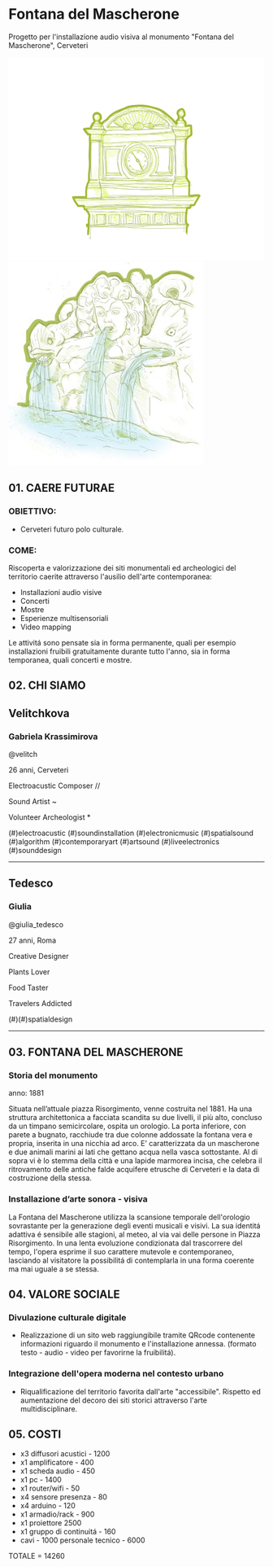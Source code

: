 # Fontana del Mascherone
Progetto per l'installazione audio visiva al monumento "Fontana del Mascherone", Cerveteri

<img src= "https://github.com/Velitch/Caere_Futurae/blob/master/Fontana%20del%20Mascherone/Presentazione/01_Illustrazioni/Illustrazione_03.jpg" height="400"><img src= "https://github.com/Velitch/Caere_Futurae/blob/master/Immagini/fontana_del_mascherone.jpg" height="400">

## 01. CAERE FUTURAE

### OBIETTIVO: 

- Cerveteri futuro polo culturale.

### COME:
Riscoperta e valorizzazione dei siti monumentali ed archeologici del territorio caerite attraverso l'ausilio dell'arte contemporanea:

- Installazioni audio visive
- Concerti
- Mostre
- Esperienze multisensoriali
- Video mapping

Le attivitá sono pensate sia in forma permanente, quali per esempio installazioni fruibili gratuitamente durante tutto l'anno, sia in forma temporanea, quali concerti e mostre.

## 02. CHI SIAMO

## Velitchkova 
### Gabriela Krassimirova

@velitch

26 anni, Cerveteri

Electroacustic Composer //

Sound Artist ~

Volunteer Archeologist *

(#)electroacustic (#)soundinstallation (#)electronicmusic (#)spatialsound (#)algorithm (#)contemporaryart (#)artsound (#)liveelectronics (#)sounddesign

----------

## Tedesco
### Giulia

@giulia_tedesco

27 anni, Roma

Creative Designer

Plants Lover

Food Taster

Travelers Addicted

(#)(#)spatialdesign

-----------

## 03. FONTANA DEL MASCHERONE

### Storia del monumento

anno: 1881

Situata nell’attuale piazza Risorgimento, venne costruita nel 1881. Ha una struttura architettonica a facciata scandita su due livelli, il più alto, concluso da un timpano semicircolare, ospita un orologio. La porta inferiore, con parete a bugnato, racchiude tra due colonne addossate la fontana vera e propria, inserita in una nicchia ad arco. E’ caratterizzata da un mascherone e due animali marini ai lati che gettano acqua nella vasca sottostante. Al di sopra vi è lo stemma della città e una lapide marmorea incisa, che celebra il ritrovamento delle antiche falde acquifere etrusche di Cerveteri e la data di costruzione della stessa.

### Installazione d’arte sonora - visiva

La Fontana del Mascherone utilizza la scansione temporale dell'orologio sovrastante per la generazione degli eventi musicali e visivi. La sua identitá adattiva é sensibile alle stagioni, al meteo, al via vai delle persone in Piazza Risorgimento. In una lenta evoluzione condizionata dal trascorrere del tempo, l'opera esprime il suo carattere mutevole e contemporaneo, lasciando al visitatore la possibilitá di contemplarla in una forma coerente ma mai uguale a se stessa.


## 04. VALORE SOCIALE

### Divulazione culturale digitale

- Realizzazione di un sito web raggiungibile tramite QRcode contenente informazioni riguardo il monumento e l'installazione annessa. (formato testo - audio - video per favorirne la fruibilitá).

### Integrazione dell'opera moderna nel contesto urbano

- Riqualificazione del territorio favorita dall'arte "accessibile". Rispetto ed aumentazione del decoro dei siti storici attraverso l'arte multidisciplinare.

## 05. COSTI

- x3 diffusori acustici - 1200
- x1 amplificatore - 400
- x1 scheda audio - 450
- x1 pc - 1400
- x1 router/wifi - 50
- x4 sensore presenza - 80
- x4 arduino - 120
- x1 armadio/rack - 900
- x1 proiettore 2500
- x1 gruppo di continuitá - 160
- cavi - 1000
personale tecnico - 6000

TOTALE = 14260 


